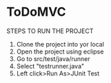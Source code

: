 # ToDoMVC


STEPS TO RUN THE PROJECT

1. Clone the project into yor local
2. Open the project using eclipse
3. Go to src/test/java/runner
4. Select "testrunner.java"
5. Left click>Run As>JUnit Test
